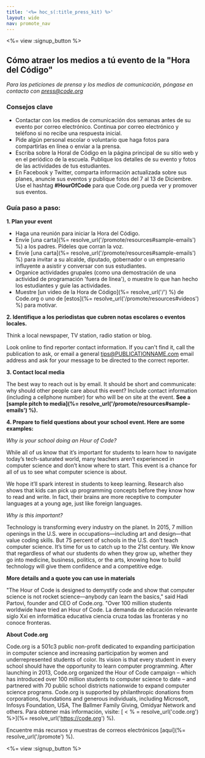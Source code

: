 ```yaml
---
title: '<%= hoc_s(:title_press_kit) %>'
layout: wide
nav: promote_nav
---
```

<%= view :signup_button %>

## Cómo atraer los medios a tú evento de la "Hora del Código"

*Para las peticiones de prensa y los medios de comunicación, póngase en contacto con <press@code.org>*

### Consejos clave

- Contactar con los medios de comunicación dos semanas antes de su evento por correo electrónico. Continua por correo electrónico y teléfono si no recibe una respuesta inicial.
- Pide algún personal escolar o voluntario que haga fotos para compartirlas en línea o enviar a la prensa.
- Escriba sobre la Horal de Código en la página principal de su sitio web y en el periódico de la escuela. Publique los detalles de su evento y fotos de las actividades de tus estudiantes.
- En Facebook y Twitter, comparta información actualizada sobre sus planes, anuncie sus eventos y publique fotos del 7 al 13 de Diciembre. Use el hashtag **#HourOfCode** para que Code.org pueda ver y promover sus eventos.

### Guía paso a paso:

**1. Plan your event**

- Haga una reunión para iniciar la Hora del Código.
- Envíe [una carta](%= resolve_url('/promote/resources#sample-emails') %) a los padres. Pídeles que corran la voz.
- Envíe [una carta](%= resolve_url('/promote/resources#sample-emails') %) para invitar a su alcalde, diputado, gobernador o un empresario influyente a asistir y conversar con sus estudiantes.
- Organice actividades grupales (como una demostración de una actividad de programación 'fuera de línea'), o muestre lo que han hecho los estudiantes y guíe las actividades.
- Muestre [un video de la Hora de Código](%= resolve_url('/') %) de Code.org o uno de [estos](%= resolve_url('/promote/resources#videos') %) para motivar.

**2. Identifique a los periodistas que cubren notas escolares o eventos locales.**

Think a local newspaper, TV station, radio station or blog.

Look online to find reporter contact information. If you can't find it, call the publication to ask, or email a general tips@PUBLICATIONNAME.com email address and ask for your message to be directed to the correct reporter.

**3. Contact local media**

The best way to reach out is by email. It should be short and communicate: why should other people care about this event? Include contact information (including a cellphone number) for who will be on site at the event. **See a [sample pitch to media](%= resolve_url('/promote/resources#sample-emails') %).**

**4. Prepare to field questions about your school event. Here are some examples:**

*Why is your school doing an Hour of Code?*

While all of us know that it’s important for students to learn how to navigate today’s tech-saturated world, many teachers aren’t experienced in computer science and don’t know where to start. This event is a chance for all of us to see what computer science is about.

We hope it’ll spark interest in students to keep learning. Research also shows that kids can pick up programming concepts before they know how to read and write. In fact, their brains are more receptive to computer languages at a young age, just like foreign languages.

*Why is this important?*

Technology is transforming every industry on the planet. In 2015, 7 million openings in the U.S. were in occupations—including art and design—that value coding skills. But 75 percent of schools in the U.S. don't teach computer science. It’s time for us to catch up to the 21st century. We know that regardless of what our students do when they grow up, whether they go into medicine, business, politics, or the arts, knowing how to build technology will give them confidence and a competitive edge.

**More details and a quote you can use in materials**

"The Hour of Code is designed to demystify code and show that computer science is not rocket science—anybody can learn the basics," said Hadi Partovi, founder and CEO of Code.org. "Over 100 million students worldwide have tried an Hour of Code. La demanda de educación relevante siglo Xxi en informática educativa ciencia cruza todas las fronteras y no conoce fronteras.

**About Code.org**

Code.org is a 501c3 public non-profit dedicated to expanding participation in computer science and increasing participation by women and underrepresented students of color. Its vision is that every student in every school should have the opportunity to learn computer programming. After launching in 2013, Code.org organized the Hour of Code campaign – which has introduced over 100 million students to computer science to date – and partnered with 70 public school districts nationwide to expand computer science programs. Code.org is supported by philanthropic donations from corporations, foundations and generous individuals, including Microsoft, Infosys Foundation, USA, The Ballmer Family Giving, Omidyar Network and others. Para obtener más información, visite: [ < % = resolve_url('code.org') %>](%= resolve_url('https://code.org') %).

  
Encuentre más recursos y muestras de correos electrónicos [aquí](%= resolve_url('/promote') %).

<%= view :signup_button %>